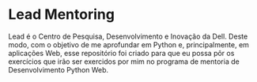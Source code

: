 # Lead Mentoring
Lead é o Centro de Pesquisa, Desenvolvimento e Inovação da Dell. Deste modo, com o objetivo de me aprofundar em Python e, principalmente, em aplicações Web, esse repositório foi criado para que eu possa pôr os exercícios que irão ser exercidos por mim no programa de mentoria de Desenvolvimento Python Web.